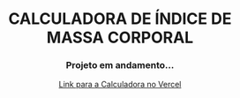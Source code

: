 
<div align="center"><h1>CALCULADORA DE ÍNDICE DE MASSA CORPORAL</h1>
<h3>Projeto em andamento...</h3>
<a href="https://calculadora-imc-rho-tan.vercel.app/"> Link para a Calculadora no Vercel</a>
</div>
